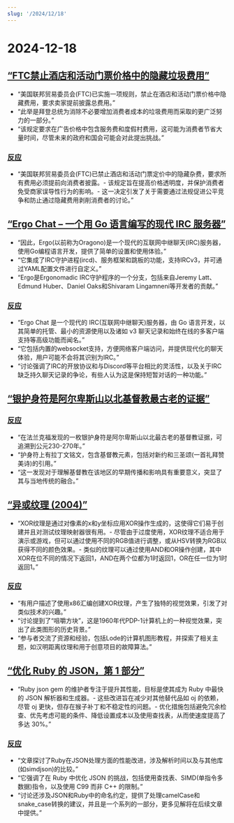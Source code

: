 ```yaml
---
slug: '/2024/12/18'
---
```


# 2024-12-18

## [“FTC禁止酒店和活动门票价格中的隐藏垃圾费用”](https://www.cnbc.com/2024/12/17/ftc-bans-hidden-junk-fees-in-hotel-event-ticket-prices-.html)

- “美国联邦贸易委员会(FTC)已实施一项规则，禁止在酒店和活动门票价格中隐藏费用，要求卖家提前披露总费用。”
- “此举是拜登总统为消除不必要增加消费者成本的垃圾费用而采取的更广泛努力的一部分。”
- “该规定要求在广告价格中包含服务费和度假村费用，这可能为消费者节省大量时间，尽管未来的政府和国会可能会对此提出挑战。”

### [反应](https://news.ycombinator.com/item?id=42445037)

- “美国联邦贸易委员会(FTC)已禁止酒店和活动门票定价中的隐藏杂费，要求所有费用必须提前向消费者披露。- 该规定旨在提高价格透明度，并保护消费者免受商家误导性行为的影响。- 这一决定引发了关于需要通过法规促进公平竞争和防止通过隐藏费用剥削消费者的讨论。”

## [“Ergo Chat – 一个用 Go 语言编写的现代 IRC 服务器”](https://github.com/ergochat/ergo)

- “因此，Ergo(以前称为Oragono)是一个现代的互联网中继聊天(IRC)服务器，使用Go编程语言开发，提供了简单的设置和使用体验。”
- “它集成了IRC守护进程(ircd)、服务框架和跳板的功能，支持IRCv3，并可通过YAML配置文件进行自定义。”
- “Ergo是Ergonomadic IRC守护程序的一个分支，包括来自Jeremy Latt、Edmund Huber、Daniel Oaks和Shivaram Lingamneni等开发者的贡献。”

### [反应](https://news.ycombinator.com/item?id=42447071)

- “Ergo Chat 是一个现代的 IRC(互联网中继聊天)服务器，由 Go 语言开发，以其简单的托管、最小的资源使用以及诸如 v3 聊天记录和始终在线的多客户端支持等高级功能而闻名。”
- “它包括内置的websocket支持，方便网络客户端访问，并提供现代化的聊天体验，用户可能不会将其识别为IRC。”
- “讨论强调了IRC的开放协议和与Discord等平台相比的灵活性，以及关于IRC缺乏持久聊天记录的争论，有些人认为这是保持短暂对话的一种功能。”

## [“银护身符是阿尔卑斯山以北基督教最古老的证据”](https://archaeologymag.com/2024/12/oldest-evidence-of-christianity-north-of-the-alps/)

### [反应](https://news.ycombinator.com/item?id=42448939)

- “在法兰克福发现的一枚银护身符是阿尔卑斯山以北最古老的基督教证据，可追溯到公元230-270年。”
- “护身符上有拉丁文铭文，包含基督教元素，包括对新约和三圣颂(一首礼拜赞美诗)的引用。”
- “这一发现对于理解基督教在该地区的早期传播和影响具有重要意义，突显了其与当地传统的融合。”

## [“异或纹理 (2004)”](https://lodev.org/cgtutor/xortexture.html)

- “XOR纹理是通过对像素的x和y坐标应用XOR操作生成的，这使得它们易于创建并且对测试纹理映射器很有用。- 尽管由于过度使用，XOR纹理不适合用于演示或游戏，但可以通过使用不同的RGB值进行调整，或从HSV转换为RGB以获得不同的颜色效果。- 类似的纹理可以通过使用AND和OR操作创建，其中XOR在位不同的情况下返回1，AND在两个位都为1时返回1，OR在任一位为1时返回1。”

### [反应](https://news.ycombinator.com/item?id=42447053)

- “有用户描述了使用x86汇编创建XOR纹理，产生了独特的视觉效果，引发了对类似技术的兴趣。”
- “讨论提到了“咀嚼方块”，这是1960年代PDP-1计算机上的一种视觉效果，突出了此类图形的历史背景。”
- “参与者交流了资源和经验，包括Lode的计算机图形教程，并探索了相关主题，如汉明距离纹理和用于创意项目的故障算法。”

## [“优化 Ruby 的 JSON，第 1 部分”](https://byroot.github.io/ruby/json/2024/12/15/optimizing-ruby-json-part-1.html)

- “Ruby json gem 的维护者专注于提升其性能，目标是使其成为 Ruby 中最快的 JSON 解析器和生成器。- 这些改进旨在减少对其他替代品如 oj 的依赖，尽管 oj 更快，但存在猴子补丁和不稳定性的问题。- 优化措施包括避免冗余检查、优先考虑可能的条件、降低设置成本以及使用查找表，从而使速度提高了多达 30%。”

### [反应](https://news.ycombinator.com/item?id=42446846)

- “文章探讨了Ruby在JSON处理方面的性能改进，涉及解析时间以及与其他库(如simdjson)的比较。”
- “它强调了在 Ruby 中优化 JSON 的挑战，包括使用查找表、SIMD(单指令多数据)指令，以及使用 C99 而非 C++ 的限制。”
- “讨论还涉及JSON和Ruby中的命名约定，提供了处理camelCase和snake_case转换的建议，并且是一个系列的一部分，更多见解将在后续文章中提供。”

<head>
  <meta property="og:title" content="“FTC禁止酒店和活动门票价格中的隐藏垃圾费用”" />
  <meta property="og:type" content="website" />
  <meta property="og:image" content="https://og.cho.sh/api/og/?title=%E2%80%9CFTC%E7%A6%81%E6%AD%A2%E9%85%92%E5%BA%97%E5%92%8C%E6%B4%BB%E5%8A%A8%E9%97%A8%E7%A5%A8%E4%BB%B7%E6%A0%BC%E4%B8%AD%E7%9A%84%E9%9A%90%E8%97%8F%E5%9E%83%E5%9C%BE%E8%B4%B9%E7%94%A8%E2%80%9D&subheading=2024%E5%B9%B412%E6%9C%8818%E6%97%A5%E6%98%9F%E6%9C%9F%E4%B8%89%3A%20%E9%BB%91%E5%AE%A2%E6%96%B0%E9%97%BB%E6%91%98%E8%A6%81" />
</head>
